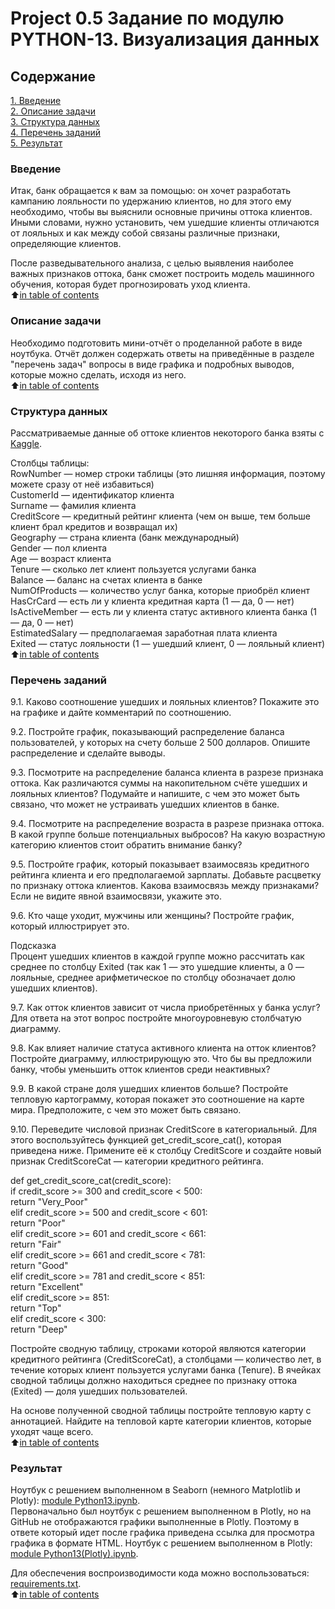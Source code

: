 # Project 0.5  Задание по модулю PYTHON-13. Визуализация данных

## Содержание
[1. Введение](https://github.com/Tio147/DS_1/tree/main/project_0.5#введение)   
[2. Описание задачи](https://github.com/Tio147/DS_1/tree/main/project_0.5#%D0%BE%D0%BF%D0%B8%D1%81%D0%B0%D0%BD%D0%B8%D0%B5-%D0%B7%D0%B0%D0%B4%D0%B0%D1%87%D0%B8)   
[3. Структура данных](https://github.com/Tio147/DS_1/tree/main/project_0.5#%D1%81%D1%82%D1%80%D1%83%D0%BA%D1%82%D1%83%D1%80%D0%B0-%D0%B4%D0%B0%D0%BD%D0%BD%D1%8B%D1%85)   
[4. Перечень заданий](https://github.com/Tio147/DS_1/tree/main/project_0.5#%D0%BF%D0%B5%D1%80%D0%B5%D1%87%D0%B5%D0%BD%D1%8C-%D0%B7%D0%B0%D0%B4%D0%B0%D0%BD%D0%B8%D0%B9)   
[5. Результат](https://github.com/Tio147/DS_1/tree/main/project_0.5#результат)   


### Введение
Итак, банк обращается к вам за помощью: он хочет разработать кампанию лояльности по удержанию клиентов, но для этого ему необходимо, чтобы вы выяснили основные причины оттока клиентов. Иными словами, нужно установить, чем ушедшие клиенты отличаются от лояльных и как между собой связаны различные признаки, определяющие клиентов.

После разведывательного анализа, с целью выявления наиболее важных признаков оттока, банк сможет построить модель машинного обучения, которая будет прогнозировать уход клиента.      
:arrow_up:[in table of contents](https://github.com/Tio147/DS_1/tree/main/project_0.5/README.md#Содержание)


### Описание задачи
Необходимо подготовить мини-отчёт о проделанной работе в виде ноутбука. Отчёт должен содержать ответы на приведённые в разделе "перечень задач" вопросы в виде графика и подробных выводов, которые можно сделать, исходя из него.     
:arrow_up:[in table of contents](https://github.com/Tio147/DS_1/tree/main/project_0.5/README.md#Содержание)


### Структура данных
Рассматриваемые данные об оттоке клиентов некоторого банка взяты с [Kaggle](https://www.kaggle.com/mathchi/churn-for-bank-customers).     

Столбцы таблицы:    
RowNumber — номер строки таблицы (это лишняя информация, поэтому можете сразу от неё избавиться)      
CustomerId — идентификатор клиента     
Surname — фамилия клиента   
CreditScore — кредитный рейтинг клиента (чем он выше, тем больше клиент брал кредитов и возвращал их)    
Geography — страна клиента (банк международный)    
Gender — пол клиента    
Age — возраст клиента    
Tenure — сколько лет клиент пользуется услугами банка    
Balance — баланс на счетах клиента в банке    
NumOfProducts — количество услуг банка, которые приобрёл клиент    
HasCrCard — есть ли у клиента кредитная карта (1 — да, 0 — нет)    
IsActiveMember — есть ли у клиента статус активного клиента банка (1 — да, 0 — нет)    
EstimatedSalary — предполагаемая заработная плата клиента    
Exited — статус лояльности (1 — ушедший клиент, 0 — лояльный клиент)    
:arrow_up:[in table of contents](https://github.com/Tio147/DS_1/tree/main/project_0.5/README.md#Содержание)


### Перечень заданий
9.1. Каково соотношение ушедших и лояльных клиентов? Покажите это на графике и дайте комментарий по соотношению.    

9.2. Постройте график, показывающий распределение баланса пользователей, у которых на счету больше 2 500 долларов. Опишите распределение и сделайте выводы.     

9.3. Посмотрите на распределение баланса клиента в разрезе признака оттока. Как различаются суммы на накопительном счёте ушедших и лояльных клиентов? Подумайте и напишите, с чем это может быть связано, что может не устраивать ушедших клиентов в банке.     

9.4. Посмотрите на распределение возраста в разрезе признака оттока. В какой группе больше потенциальных выбросов? На какую возрастную категорию клиентов стоит обратить внимание банку?     

9.5. Постройте график, который показывает взаимосвязь кредитного рейтинга клиента и его предполагаемой зарплаты. Добавьте расцветку по признаку оттока клиентов. Какова взаимосвязь между признаками? Если не видите явной взаимосвязи, укажите это.     

9.6. Кто чаще уходит, мужчины или женщины? Постройте график, который иллюстрирует это.     

Подсказка     
Процент ушедших клиентов в каждой группе можно рассчитать как среднее по столбцу Exited (так как 1 — это ушедшие клиенты, а 0 — лояльные, среднее арифметическое по столбцу обозначает долю ушедших клиентов).     

9.7. Как отток клиентов зависит от числа приобретённых у банка услуг? Для ответа на этот вопрос постройте многоуровневую столбчатую диаграмму.     

9.8. Как влияет наличие статуса активного клиента на отток клиентов? Постройте диаграмму, иллюстрирующую это. Что бы вы предложили банку, чтобы уменьшить отток клиентов среди неактивных?     

9.9. В какой стране доля ушедших клиентов больше? Постройте тепловую картограмму, которая покажет это соотношение на карте мира. Предположите, с чем это может быть связано.     

9.10. Переведите числовой признак CreditScore в категориальный. Для этого воспользуйтесь функцией get_credit_score_cat(), которая приведена ниже. Примените её к столбцу CreditScore и создайте новый признак CreditScoreCat — категории кредитного рейтинга.     

def get_credit_score_cat(credit_score):     
    if credit_score >= 300 and credit_score < 500:     
        return "Very_Poor"     
    elif credit_score >= 500 and credit_score < 601:     
        return "Poor"     
    elif credit_score >= 601 and credit_score < 661:     
        return "Fair"     
    elif credit_score >= 661 and credit_score < 781:     
        return "Good"     
    elif credit_score >= 781 and credit_score < 851:     
        return "Excellent"     
    elif credit_score >= 851:     
        return "Top"       
    elif credit_score < 300:     
        return "Deep"     

Постройте сводную таблицу, строками которой являются категории кредитного рейтинга (CreditScoreCat), а столбцами — количество лет, в течение которых клиент пользуется услугами банка (Tenure). В ячейках сводной таблицы должно находиться среднее по признаку оттока (Exited) — доля ушедших пользователей.     

На основе полученной сводной таблицы постройте тепловую карту с аннотацией. Найдите на тепловой карте категории клиентов, которые уходят чаще всего.     
:arrow_up:[in table of contents](https://github.com/Tio147/DS_1/tree/main/project_0.5/README.md#Содержание)


### Результат
Ноутбук с решением выполненном в Seaborn (немного Matplotlib и Plotly): [module Python13.ipynb](https://github.com/Tio147/DS_1/blob/main/project_0.5/module%20Python13.ipynb).       
Первоначально был ноутбук с решением выполненном в Plotly, но на GitHub не отображаются графики выполненные в Plotly. Поэтому в ответе который идет после графика приведена ссылка для просмотра графика в формате HTML. Ноутбук с решением выполненном в Plotly: [module Python13(Plotly).ipynb](https://github.com/Tio147/DS_1/blob/main/project_0.5/module%20Python13(Plotly).ipynb).

Для обеспечения воспроизводимости кода можно воспользоваться: [requirements.txt](https://github.com/Tio147/DS_1/blob/main/project_0.5/requirements.txt).     
:arrow_up:[in table of contents](https://github.com/Tio147/DS_1/tree/main/project_0.5/README.md#Содержание)     